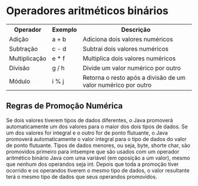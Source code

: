<h1>Operadores aritméticos binários</h1>

<table>
	<tr>
		<th>Operador</th>
		<th>Exemplo</th>
		<th>Descrição</th>
	</tr>
	<tr>
		<td>Adição</td>
		<td>a + b</td>
		<td>Adiciona dois valores numéricos</td>
	</tr>
	<tr>
		<td>Subtração</td>
		<td>c - d</td>
		<td>Subtrai dois valores numéricos</td>
	</tr>
	<tr>
		<td>Multiplicação</td>
		<td>e * f</td>
		<td>Multiplica dois valores numéricos</td>
	</tr>
	<tr>
		<td>Divisão</td>
		<td>g / h</td>
		<td>Divide um valor numérico por outro</td>
	</tr>
	<tr>
		<td>Módulo</td>
		<td>i % j</td>
		<td>Retorna o resto após a divisão de um valor numérico por outro</td>
	</tr>
</table>

<h2>Regras de Promoção Numérica</h2>

<p>
	Se dois valores tiverem tipos de dados diferentes, o Java promoverá automaticamente um dos valores para o maior dos dois tipos de dados.
	Se um dos valores for integral e o outro for de ponto flutuante, o Java promoverá automaticamente o valor integral para o tipo de dados do valor de ponto flutuante.
	Tipos de dados menores, ou seja, byte, shorte char, são promovidos primeiro para intsempre que são usados ​​com um operador aritmético binário Java com uma variável (em oposição a um valor), mesmo que nenhum dos operandos seja int.
	Depois que toda a promoção tiver ocorrido e os operandos tiverem o mesmo tipo de dados, o valor resultante terá o mesmo tipo de dados que seus operandos promovidos.
</P>
